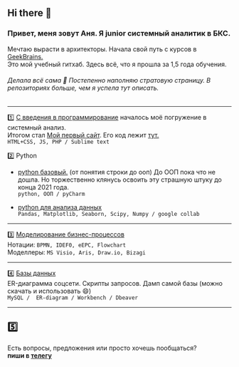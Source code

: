 ## Hi there 👋

### Привет, меня зовут Аня. Я junior системный аналитик в БКС.     
Мечтаю вырасти в архитекторы. Начала свой путь с курсов в [GeekBrains.](https://gb.ru/geek_university/system-business-analysis?tip-kursa-x9ng=professiya)                                  
Это мой учебный гитхаб. Здесь всё, что я прошла за 1,5 года обучения.         

###### Делала всё сама :dancer: Постепенно наполняю стратовую страницу. В репозиториях больше, чем я успела тут описать.       

 -----------------------------------------------------------                                                   
:one: [С введения в программирование](https://github.com/kornilovaap/JavaScript_start) началось моё погружение в системный анализ.    
  Итогом стал [Мой первый сайт](http://b9164023.beget.tech). Его код лежит [тут.](https://github.com/kornilovaap/JavaScript_start/tree/main/lesson_4)    
  `HTML+CSS, JS, PHP / Sublime text`
                                   
                      
:two: Python
- [python базовый.](https://github.com/kornilovaap/Python_GeekBrains.ru) (от понятия строки до ооп)
   До ООП пока что не дошла. Но торжественно клянусь освоить эту страшную штуку до конца 2021 года.                     
   `python, ООП / pyCharm`
                                                                            
 - [python для анализа данных](https://github.com/kornilovaap/Python_for_analyst)            
  `Pandas, Matplotlib, Seaborn, Scipy, Numpy / google collab`         
                         
 ----------------------
     
:three:  [Моделирование бизнес-процессов](https://github.com/kornilovaap/Business_process_modeling)                    
Нотации: `BPMN, IDEF0, eEPC, Flowchart`         
Моделлеры: `MS Visio, Aris, Draw.io, Bizagi`     
          
------------------------------------------------         
:four: [Базы данных](https://github.com/kornilovaap/Databases_GeekBrains.ru)      
ER-диаграмма соцсети. Скрипты запросов. Дамп самой базы (можно скачать и использовать 😄)               
`MySQL /  ER-diagram / Workbench / Dbeaver`
             
 -------------------------------------------  
 :five:                    
 -------------------------------------------                    
                               
                                     
Есть вопросы, предложения или просто хочешь пообщаться?   
**пиши в [телегу](https://t.me/Anna_PavlovnaK)**        
                       
